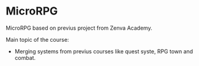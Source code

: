 # MicroRPG
 MicroRPG based on previus project from Zenva Academy.

Main topic of the course:
- Merging systems from previus courses like quest syste, RPG town and combat.
